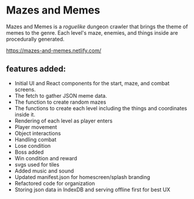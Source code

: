 # Mazes and Memes

Mazes and Memes is a *roguelike* dungeon crawler that brings the theme of memes to the genre. Each level's maze, enemies, and things inside are procedurally generated.

https://mazes-and-memes.netlify.com/

## features added:

- Initial UI and React components for the start, maze, and combat screens.
- The fetch to gather JSON meme data.
- The function to create random mazes
- The functions to create each level including the things and coordinates inside it.
- Rendering of each level as player enters
- Player movement
- Object interactions
- Handling combat
- Lose condition
- Boss added
- Win condition and reward
- svgs used for tiles
- Added music and sound
- Updated manifest.json for homescreen/splash branding
- Refactored code for organization
- Storing json data in IndexDB and serving offline first for best UX